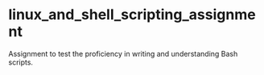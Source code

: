 # linux_and_shell_scripting_assignment
Assignment to test the proficiency in writing and understanding Bash scripts.
